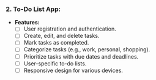 ### 2. **To-Do List App:**
   - **Features:**
     - [ ] User registration and authentication.
     - [ ] Create, edit, and delete tasks.
     - [ ] Mark tasks as completed.
     - [ ] Categorize tasks (e.g., work, personal, shopping).
     - [ ] Prioritize tasks with due dates and deadlines.
     - [ ] User-specific to-do lists.
     - [ ] Responsive design for various devices.